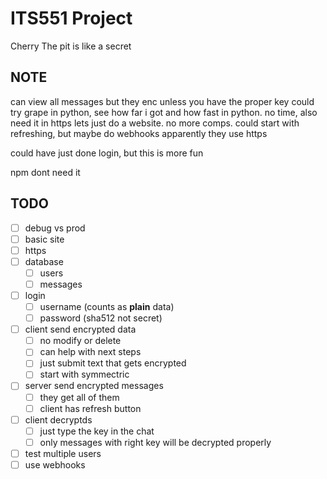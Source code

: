 # ITS551 Project
Cherry
The pit is like a secret

## NOTE
can view all messages but they enc unless you have the proper key
could try grape in python, see how far i got and how fast in python. no time, also need it in https
lets just do a website. no more comps. 
could start with refreshing, but maybe do webhooks
apparently they use https

could have just done login, but this is more fun

npm dont need it

## TODO
- [ ] debug vs prod
- [ ] basic site
- [ ] https
- [ ] database
  - [ ] users
  - [ ] messages
- [ ] login
  - [ ] username (counts as **plain** data)
  - [ ] password (sha512 not secret)
- [ ] client send encrypted data
  - [ ] no modify or delete
  - [ ] can help with next steps
  - [ ] just submit text that gets encrypted
  - [ ] start with symmectric
- [ ] server send encrypted messages
  - [ ] they get all of them
  - [ ] client has refresh button
- [ ] client decryptds
  - [ ] just type the key in the chat
  - [ ] only messages with right key will be decrypted properly
- [ ] test multiple users
- [ ] use webhooks